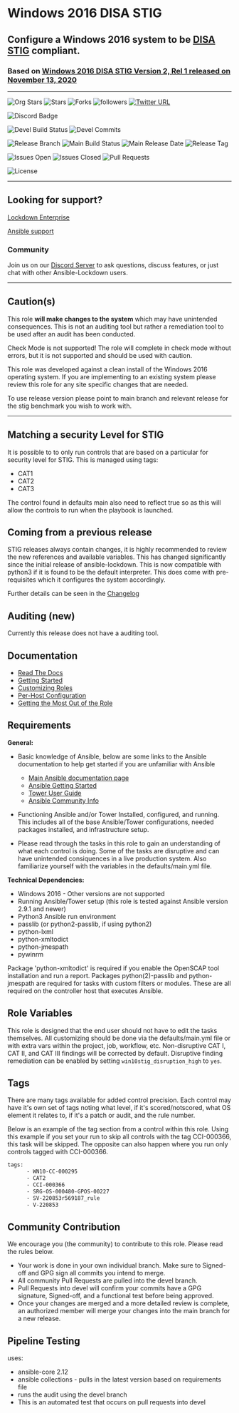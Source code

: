 # Windows 2016 DISA STIG

## Configure a Windows 2016 system to be [DISA STIG](https://public.cyber.mil/stigs/downloads/) compliant.

### Based on [ Windows 2016 DISA STIG Version 2, Rel 1 released on November 13, 2020 ](https://dl.dod.cyber.mil/wp-content/uploads/stigs/zip/U_MS_Windows_Server_2016_V2R1_STIG.zip)

---

![Org Stars](https://img.shields.io/github/stars/ansible-lockdown?label=Org%20Stars&style=social)
![Stars](https://img.shields.io/github/stars/ansible-lockdown/Windows-2016-STIG?label=Repo%20Stars&style=social)
![Forks](https://img.shields.io/github/forks/ansible-lockdown/Windows-2016-STIG?style=social)
![followers](https://img.shields.io/github/followers/ansible-lockdown?style=social)
[![Twitter URL](https://img.shields.io/twitter/url/https/twitter.com/AnsibleLockdown.svg?style=social&label=Follow%20%40AnsibleLockdown)](https://twitter.com/AnsibleLockdown)

<!-- ![Ansible Galaxy Quality](https://img.shields.io/ansible/quality/61461?label=Quality&&logo=ansible) -->
![Discord Badge](https://img.shields.io/discord/925818806838919229?logo=discord)

![Devel Build Status](https://img.shields.io/github/actions/workflow/status/ansible-lockdown/Windows-2016-STIG/windows_benchmark_testing_to_devel.yml?label=Devel%20Build%20Status)
![Devel Commits](https://img.shields.io/github/commit-activity/m/ansible-lockdown/Windows-2016-STIG/devel?color=dark%20green&label=Devel%20Branch%20commits)

![Release Branch](https://img.shields.io/badge/Release%20Branch-Main-brightgreen) 
![Main Build Status](https://img.shields.io/github/actions/workflow/status/ansible-lockdown/Windows-2016-STIG/windows_benchmark_testing_to_main.yml?label=Build%20Status)
![Main Release Date](https://img.shields.io/github/release-date/ansible-lockdown/Windows-2016-STIG?label=Release%20Date)
![Release Tag](https://img.shields.io/github/v/tag/ansible-lockdown/Windows-2016-STIG?label=Release%20Tag&&color=success)

![Issues Open](https://img.shields.io/github/issues-raw/ansible-lockdown/Windows-2016-STIG?label=Open%20Issues)
![Issues Closed](https://img.shields.io/github/issues-closed-raw/ansible-lockdown/Windows-2016-STIG?label=Closed%20Issues&&color=success)
![Pull Requests](https://img.shields.io/github/issues-pr/ansible-lockdown/Windows-2016-STIG?label=Pull%20Requests)

![License](https://img.shields.io/github/license/ansible-lockdown/Windows-2016-STIG?label=License)

---

## Looking for support?

[Lockdown Enterprise](https://www.lockdownenterprise.com#GH_AL_WINDOWS_2016_stig)

[Ansible support](https://www.mindpointgroup.com/cybersecurity-products/ansible-counselor#GH_AL_WINDOWS_2016_stig)

### Community

Join us on our [Discord Server](https://discord.io/ansible-lockdown) to ask questions, discuss features, or just chat with other Ansible-Lockdown users.

---

## Caution(s)

This role **will make changes to the system** which may have unintended consequences. This is not an auditing tool but rather a remediation tool to be used after an audit has been conducted.

Check Mode is not supported! The role will complete in check mode without errors, but it is not supported and should be used with caution.

This role was developed against a clean install of the Windows 2016 operating system. If you are implementing to an existing system please review this role for any site specific changes that are needed.

To use release version please point to main branch and relevant release for the stig benchmark you wish to work with.

---

## Matching a security Level for STIG

It is possible to to only run controls that are based on a particular for security level for STIG.
This is managed using tags:

- CAT1
- CAT2
- CAT3

The control found in defaults main also need to reflect true so as this will allow the controls to run when the playbook is launched. 

## Coming from a previous release

STIG releases always contain changes, it is highly recommended to review the new references and available variables. This has changed significantly since the initial release of ansible-lockdown.
This is now compatible with python3 if it is found to be the default interpreter. This does come with pre-requisites which it configures the system accordingly.

Further details can be seen in the [Changelog](./ChangeLog.md)

## Auditing (new)

Currently this release does not have a auditing tool. 

## Documentation

- [Read The Docs](https://ansible-lockdown.readthedocs.io/en/latest/)
- [Getting Started](https://www.lockdownenterprise.com/docs/getting-started-with-lockdown#GH_AL_WINDOWS_2016_stig)
- [Customizing Roles](https://www.lockdownenterprise.com/docs/customizing-lockdown-enterprise#GH_AL_WINDOWS_2016_stig)
- [Per-Host Configuration](https://www.lockdownenterprise.com/docs/per-host-lockdown-enterprise-configuration#GH_AL_WINDOWS_2016_stig)
- [Getting the Most Out of the Role](https://www.lockdownenterprise.com/docs/get-the-most-out-of-lockdown-enterprise#GH_AL_WINDOWS_2016_stig)

## Requirements

**General:**

- Basic knowledge of Ansible, below are some links to the Ansible documentation to help get started if you are unfamiliar with Ansible

  - [Main Ansible documentation page](https://docs.ansible.com)
  - [Ansible Getting Started](https://docs.ansible.com/ansible/latest/user_guide/intro_getting_started.html)
  - [Tower User Guide](https://docs.ansible.com/ansible-tower/latest/html/userguide/index.html)
  - [Ansible Community Info](https://docs.ansible.com/ansible/latest/community/index.html)
- Functioning Ansible and/or Tower Installed, configured, and running. This includes all of the base Ansible/Tower configurations, needed packages installed, and infrastructure setup.
- Please read through the tasks in this role to gain an understanding of what each control is doing. Some of the tasks are disruptive and can have unintended consiquences in a live production system. Also familiarize yourself with the variables in the defaults/main.yml file.

**Technical Dependencies:**

- Windows 2016 - Other versions are not supported
- Running Ansible/Tower setup (this role is tested against Ansible version 2.9.1 and newer)
- Python3 Ansible run environment
- passlib (or python2-passlib, if using python2)
- python-lxml
- python-xmltodict
- python-jmespath
- pywinrm

Package 'python-xmltodict' is required if you enable the OpenSCAP tool installation and run a report. Packages python(2)-passlib and python-jmespath are required for tasks with custom filters or modules. These are all required on the controller host that executes Ansible.

## Role Variables

This role is designed that the end user should not have to edit the tasks themselves. All customizing should be done via the defaults/main.yml file or with extra vars within the project, job, workflow, etc. Non-disruptive CAT I, CAT II, and CAT III findings will be corrected by default. Disruptive finding remediation can be enabled by setting `win10stig_disruption_high` to `yes`.

## Tags

There are many tags available for added control precision. Each control may have it's own set of tags noting what level, if it's scored/notscored, what OS element it relates to, if it's a patch or audit, and the rule number.

Below is an example of the tag section from a control within this role. Using this example if you set your run to skip all controls with the tag CCI-000366, this task will be skipped. The opposite can also happen where you run only controls tagged with CCI-000366.

```sh
tags:
      - WN10-CC-000295
      - CAT2
      - CCI-000366
      - SRG-OS-000480-GPOS-00227
      - SV-220853r569187_rule
      - V-220853
```

## Community Contribution

We encourage you (the community) to contribute to this role. Please read the rules below.

- Your work is done in your own individual branch. Make sure to Signed-off and GPG sign all commits you intend to merge.
- All community Pull Requests are pulled into the devel branch.
- Pull Requests into devel will confirm your commits have a GPG signature, Signed-off, and a functional test before being approved.
- Once your changes are merged and a more detailed review is complete, an authorized member will merge your changes into the main branch for a new release.

## Pipeline Testing

uses:

- ansible-core 2.12
- ansible collections - pulls in the latest version based on requirements file
- runs the audit using the devel branch
- This is an automated test that occurs on pull requests into devel

